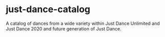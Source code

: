# just-dance-catalog
A catalog of dances from a wide variety within Just Dance Unlimited and Just Dance 2020 and future generation of Just Dance.
